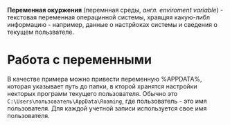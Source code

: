 **Переменная окуржения** (перемнная среды, *англ. enviroment variable*) - текстовая переменная операцинной системы, храящяя какую-либл информацию - например, данные о настрйоках системы и сведения о текущем пользвателе.

# Работа с переменными
В качестве примера можно привести переменную %APPDATA%, которая указывает путь до папки, в кторой хранятся настройки некторых программ текущего пользователя. Обычно это `C:\Users\пользователь\AppData\Roaming`, где пользователь - это имя пользователя. Для каждой учетной записи используется свое имя пользователя.

